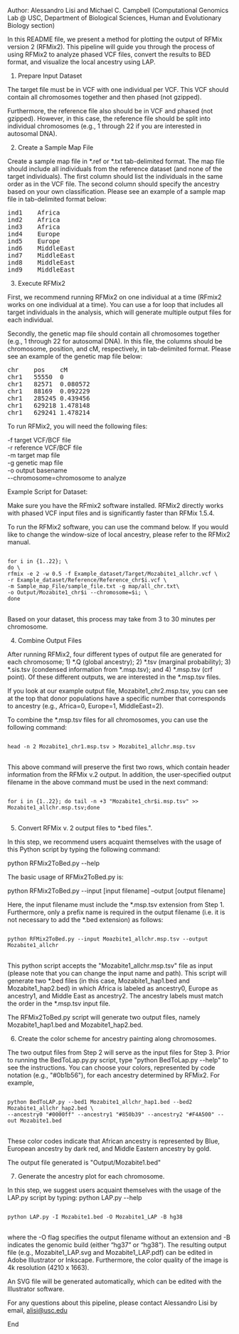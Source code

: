 

Author: Alessandro Lisi and Michael C. Campbell
(Computational Genomics Lab @ USC, Department of Biological Sciences, Human and Evolutionary Biology section)

In this README file, we present a method for plotting the output of RFMix version 2 (RFMix2). This pipeline will guide you through the process of using RFMix2 to analyze phased VCF files, convert the results to BED format, and visualize the local ancestry using LAP.

1. Prepare Input Dataset

The target file must be in VCF with one individual per VCF. This VCF should contain all chromosomes together and then phased (not gzipped). 

Furthermore, the reference file also should be in VCF and phased (not gzipped). However, in this case, the reference file should be split into individual chromosomes (e.g., 1 through 22 if you are interested in autosomal DNA).


2. Create a Sample Map File

Create a sample map file in *.ref or *.txt tab-delimited format. The map file should include all individuals from the reference dataset (and none of the target individuals). The first column should list the individuals in the same order as in the VCF file. The second column should specify the ancestry based on your own classification. Please see an example of a sample map file in tab-delimited format below:

<pre>
ind1	Africa 
ind2	Africa 
ind3	Africa 
ind4	Europe 
ind5	Europe 
ind6	MiddleEast
ind7	MiddleEast 
ind8	MiddleEast 
ind9	MiddleEast 
</pre>


3. Execute RFMix2

First, we recommend running RFMix2 on one individual at a time (RFmix2 works on one individual at a time). You can use a for loop that includes all target individuals in the analysis, which will generate multiple output files for each individual.

Secondly, the genetic map file should contain all chromosomes together (e.g., 1 through 22 for autosomal DNA). In this file, the columns should be chromosome, position, and cM, respectively, in tab-delimited format. Please see an example of the genetic map file below:

<pre>
chr    pos    cM
chr1   55550  0
chr1   82571  0.080572
chr1   88169  0.092229
chr1   285245 0.439456
chr1   629218 1.478148
chr1   629241 1.478214
</pre>


To run RFMix2, you will need the following files:

-f target VCF/BCF file\
-r reference VCF/BCF file\
-m target map file\
-g genetic map file\
-o output basename\
--chromosome=chromosome to analyze
	
Example Script for Dataset:

Make sure you have the RFmix2 software installed. RFMix2 directly works with phased VCF input files and is significantly faster than RFMix 1.5.4.

To run the RFMix2 software, you can use the command below. If you would like to change the window-size of local ancestry, please refer to the RFMix2 manual.

<pre>
<code>
for i in {1..22}; \
do \
rfmix -e 2 -w 0.5 -f Example_dataset/Target/Mozabite1_allchr.vcf \
-r Example_dataset/Reference/Reference_chr$i.vcf \
-m Sample_map_File/sample_file.txt -g map/all_chr.txt\
-o Output/Mozabite1_chr$i --chromosome=$i; \
done
</code>	
</pre>



Based on your dataset, this process may take from 3 to 30 minutes per chromosome.


4. Combine Output Files

After running RFMix2, four different types of output file are generated for each chromosome; 1) *.Q (global ancestry); 2) *.tsv (marginal probability); 3) *.sis.tsv (condensed information from *.msp.tsv); and 4) *.msp.tsv (crf point). Of these different outputs, we are interested in the *.msp.tsv files. 

If you look at our example output file, Mozabite1_chr2.msp.tsv, you can see at the top that donor populations have a specific number that corresponds to ancestry (e.g., Africa=0, Europe=1, MiddleEast=2).

To combine the *.msp.tsv files for all chromosomes, you can use the following command:


<pre>
<code>
head -n 2 Mozabite1_chr1.msp.tsv > Mozabite1_allchr.msp.tsv 
</code>
</pre>

This above command will preserve the first two rows, which contain header information from the RFMix v.2 output. In addition, the user-specified output filename in the above command must be used in the next command:

<pre>
<code>
for i in {1..22}; do tail -n +3 "Mozabite1_chr$i.msp.tsv" >> Mozabite1_allchr.msp.tsv;done
</code>
</pre>



5. Convert RFMix v. 2 output files to *.bed files.".

In this step, we recommend users acquaint themselves with the usage of this Python script by typing the following command:

python RFMix2ToBed.py --help

The basic usage of RFMix2ToBed.py is:

python RFMix2ToBed.py --input [input filename] –output [output filename]

Here, the input filename must include the *.msp.tsv extension from Step 1. Furthermore, only a prefix name is required in the output filename (i.e. it is not necessary to add the *.bed extension) as follows:

<pre>
<code>
python RFMix2ToBed.py --input Moazbite1_allchr.msp.tsv --output Mozabite1_allchr
</code>
</pre>


This python script accepts the "Mozabite1_allchr.msp.tsv" file as input (please note that you can change the input name and path). This script will generate two *.bed files (in this case, Mozabite1_hap1.bed and Mozabite1_hap2.bed) in which Africa is labeled as ancestry0, Europe as ancestry1, and Middle East as ancestry2. The ancestry labels must match the order in the *.msp.tsv input file.

The RFMix2ToBed.py script will generate two output files, namely Mozabite1_hap1.bed and Mozabite1_hap2.bed.


6. Create the color scheme for ancestry painting along chromosomes.

The two output files from Step 2 will serve as the input files for Step 3.
Prior to running the BedToLap.py.py script, type "python BedToLap.py --help" to see the instructions. You can choose your colors, represented by code notation (e.g., "#0b1b56"), for each ancestry determined by RFMix2. For example,


<pre>
<code>
python BedToLAP.py --bed1 Mozabite1_allchr_hap1.bed --bed2 Mozabite1_allchr_hap2.bed \
--ancestry0 "#0000ff" --ancestry1 "#850b39" --ancestry2 "#F4A500" --out Mozabite1.bed
</code>
</pre>



These color codes indicate that African ancestry is represented by Blue, European ancestry by dark red, and Middle Eastern ancestry by gold.

The output file generated is "Output/Mozabite1.bed"


7. Generate the ancestry plot for each chromosome.


In this step, we suggest users acquaint themselves with the usage of the LAP.py script by typing: python LAP.py --help



<pre>
<code>
python LAP.py -I Mozabite1.bed -O Mozabite1_LAP -B hg38 
</code>
</pre>


where the -O flag specifies the output filename without an extension and -B indicates the genomic build (either “hg37” or “hg38”). The resulting output file (e.g., Mozabite1_LAP.svg and Mozabite1_LAP.pdf) can be edited in Adobe Illustrator or Inkscape. Furthermore, the color quality of the image is 4k resolution (4210 x 1663). 

An SVG file will be generated automatically, which can be edited with the Illustrator software. 

For any questions about this pipeline, please contact Alessandro Lisi by email, alisi@usc.edu

End






